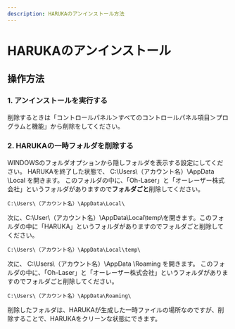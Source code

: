 ```yaml
---
description: HARUKAのアンインストール方法
---
```


# HARUKAのアンインストール

## 操作方法

### 1. アンインストールを実行する

削除するときは「コントロールパネル＞すべてのコントロールパネル項目＞プログラムと機能」から削除をしてください。

### 2. HARUKAの一時フォルダを削除する

WINDOWSのフォルダオプションから隠しフォルダを表示する設定にしてください。 HARUKAを終了した状態で、 C:\Users\（アカウント名）\AppData \Local を開きます。 このフォルダの中に、「Oh-Laser」と「オーレーザー株式会社」というフォルダがありますので**フォルダごと**削除してください。

```
C:\Users\（アカウント名）\AppData\Local\
```

次に、C:\User\（アカウント名）\AppData\Local\temp\を開きます。このフォルダの中に「HARUKA」というフォルダがありますのでフォルダごと削除してください。

```
C:\Users\（アカウント名）\AppData\Local\temp\
```

次に、 C:\Users\（アカウント名）\AppData \Roaming を開きます。 このフォルダの中に、「Oh-Laser」と「オーレーザー株式会社」というフォルダがありますのでフォルダごと削除してください。

```
C:\Users\（アカウント名）\AppData\Roaming\
```

&#x20;削除したフォルダは、HARUKAが生成した一時ファイルの場所なのですが、削除することで、HARUKAをクリーンな状態にできます。
